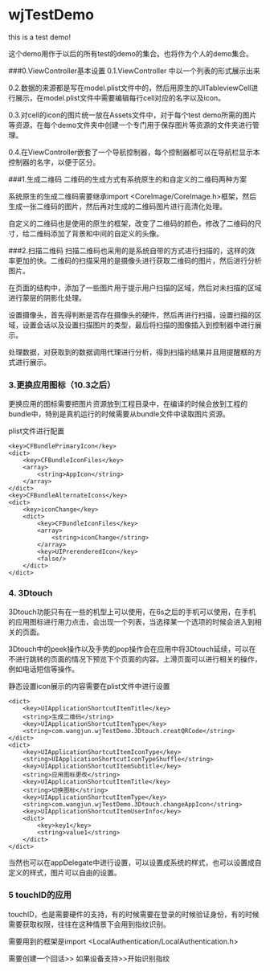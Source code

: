 # wjTestDemo
this is a test demo!

这个demo用作于以后的所有test的demo的集合。也将作为个人的demo集合。

###0.ViewController基本设置
0.1.ViewController 中以一个列表的形式展示出来

0.2.数据的来源都是写在model.plist文件中的，然后用原生的UITableviewCell进行展示，在model.plist文件中需要编辑每行cell对应的名字以及icon。

0.3.对cell的icon的图片统一放在Assets文件中，对于每个test demo所需的图片等资源，在每个demo文件夹中创建一个专门用于保存图片等资源的文件夹进行管理。

0.4.在ViewController嵌套了一个导航控制器，每个控制器都可以在导航栏显示本控制器的名字，以便于区分。

###1.生成二维码
二维码的生成方式有系统原生的和自定义的二维码两种方案

系统原生的生成二维码需要继承import \<CoreImage/CoreImage.h\>框架，然后生成一张二维码的图片，然后再对生成的二维码图片进行高清化处理。

自定义的二维码也是使用的原生的框架，改变了二维码的颜色，修改了二维码的尺寸，给二维码添加了背景和中间的自定义的头像。

###2.扫描二维码
扫描二维码也采用的是系统自带的方式进行扫描的，这样的效率更加的快。二维码的扫描采用的是摄像头进行获取二维码的图片，然后进行分析图片。

在页面的结构中，添加了一些图片用于提示用户扫描的区域，然后对未扫描的区域进行蒙层的阴影化处理。

设置摄像头，首先得判断是否存在摄像头的硬件，然后再进行扫描，设置扫描的区域，设置会话以及设置扫描图片的类型，最后将扫描的图像插入到控制器中进行展示。

处理数据，对获取到的数据调用代理进行分析，得到扫描的结果并且用提醒框的方式进行展示。

### 3.更换应用图标（10.3之后）

更换应用的图标需要把图片资源放到工程目录中，在编译的时候会放到工程的bundle中，特别是真机运行的时候需要从bundle文件中读取图片资源。

plist文件进行配置

	<key>CFBundlePrimaryIcon</key>
	<dict>
		<key>CFBundleIconFiles</key>
		<array>
			<string>AppIcon</string>
		</array>
	</dict>
	<key>CFBundleAlternateIcons</key>
	<dict>
		<key>iconChange</key>
		<dict>
			<key>CFBundleIconFiles</key>
			<array>
				<string>iconChange</string>
			</array>
			<key>UIPrerenderedIcon</key>
			<false/>
		</dict>
	</dict>

### 4. 3Dtouch

3Dtouch功能只有在一些的机型上可以使用，在6s之后的手机可以使用，在手机的应用图标进行用力点击，会出现一个列表，当选择某一个选项的时候会进入到相关的页面。

3Dtouch中的peek操作以及手势的pop操作会在应用中将3Dtouch延续，可以在不进行跳转的页面的情况下预览下个页面的内容。上滑页面可以进行相关的操作，例如电话短信等操作。

静态设置icon展示的内容需要在plist文件中进行设置

	<dict>
		<key>UIApplicationShortcutItemTitle</key>
		<string>生成二维码</string>
		<key>UIApplicationShortcutItemType</key>
		<string>com.wangjun.wjTestDemo.3Dtouch.creatQRCode</string>
	</dict>
	<dict>
		<key>UIApplicationShortcutItemIconType</key>
		<string>UIApplicationShortcutIconTypeShuffle</string>
		<key>UIApplicationShortcutItemSubtitle</key>
		<string>应用图标更改</string>
		<key>UIApplicationShortcutItemTitle</key>
		<string>切换图标</string>
		<key>UIApplicationShortcutItemType</key>
		<string>com.wangjun.wjTestDemo.3Dtouch.changeAppIcon</string>
		<key>UIApplicationShortcutItemUserInfo</key>
		<dict>
			<key>key1</key>
			<string>value1</string>
		</dict>
	</dict>
当然也可以在appDelegate中进行设置，可以设置成系统的样式，也可以设置成自定义的样式，图片可以自由的设置。



### 5 touchID的应用

touchID，也是需要硬件的支持，有的时候需要在登录的时候验证身份，有的时候需要获取权限，往往在这种情景下会用到指纹识别。

需要用到的框架是import \<LocalAuthentication/LocalAuthentication.h\>

需要创建一个回话>> 如果设备支持>>开始识别指纹
